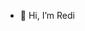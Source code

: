 - 👋 Hi, I’m Redi

<!---
RediDesu/RediDesu is a ✨ special ✨ repository because its `README.md` (this file) appears on your GitHub profile.
You can click the Preview link to take a look at your changes.
--->
